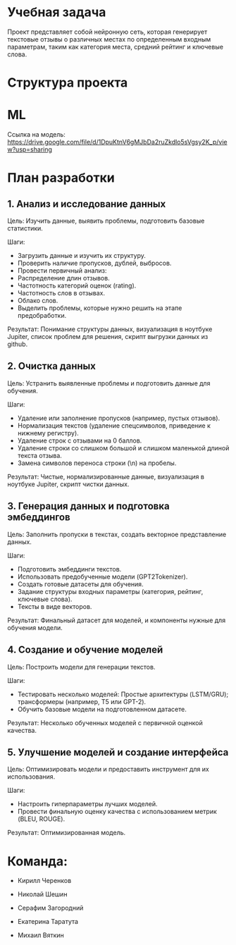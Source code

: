 # Учебная задача 

Проект представляет собой нейронную сеть, которая генерирует текстовые отзывы о различных местах по определенным входным параметрам, таким как категория места, средний рейтинг и ключевые слова.

# Структура проекта

# ML

Ссылка на модель:  https://drive.google.com/file/d/1DpuKtnV6gMJbDa2ruZkdlo5sVgsy2K_p/view?usp=sharing

# План разработки

## 1. Анализ и исследование данных

Цель: Изучить данные, выявить проблемы, подготовить базовые статистики.

Шаги:

- Загрузить данные и изучить их структуру.
- Проверить наличие пропусков, дублей, выбросов.
- Провести первичный анализ:
- Распределение длин отзывов.
- Частотность категорий оценок (rating).
- Частотность слов в отзывах.
- Облако слов.
- Выделить проблемы, которые нужно решить на этапе предобработки.

Результат: Понимание структуры данных, визуализация в ноутбуке Jupiter, список проблем для решения, скрипт выгрузки данных из github.

## 2. Очистка данных

Цель: Устранить выявленные проблемы и подготовить данные для обучения.

Шаги:

- Удаление или заполнение пропусков (например, пустых отзывов).
- Нормализация текстов (удаление спецсимволов, приведение к нижнему регистру).
- Удаление строк с отзывами на 0 баллов.
- Удаление строки со слишком большой и слишком маленькой длиной текста отзыва.
- Замена символов переноса строки (\n) на пробелы.

Результат: Чистые, нормализированные данные, визуализация в ноутбуке Jupiter, скрипт чистки данных.

## 3. Генерация данных и подготовка эмбеддингов

Цель: Заполнить пропуски в текстах, создать векторное представление данных.

Шаги:

- Подготовить эмбеддинги текстов.
- Использовать предобученные модели (GPT2Tokenizer).
- Создать готовые датасеты для обучения.
- Задание структуры входных параметры (категория, рейтинг, ключевые слова).
- Тексты в виде векторов.

Результат: Финальный датасет для моделей, и компоненты нужные для обучения модели.

## 4. Создание и обучение моделей

Цель: Построить модели для генерации текстов.

Шаги:

- Тестировать несколько моделей: Простые архитектуры (LSTM/GRU); трансформеры (например, T5 или GPT-2).
- Обучить базовые модели на подготовленном датасете.

Результат: Несколько обученных моделей с первичной оценкой качества.

## 5. Улучшение моделей и создание интерфейса

Цель: Оптимизировать модели и предоставить инструмент для их использования.

Шаги:

- Настроить гиперпараметры лучших моделей.
- Провести финальную оценку качества с использованием метрик (BLEU, ROUGE).

Результат: Оптимизированная модель.

# **Команда:**

- Кирилл Черенков 

- Николай Шешин

- Серафим Загородний

- Екатерина Таратута

- Михаил Вяткин
